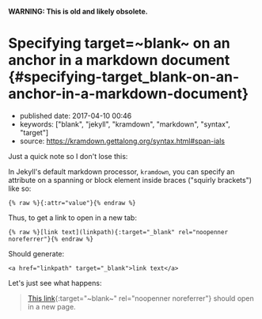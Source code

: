 **WARNING: This is old and likely obsolete.**

Specifying target=~blank~ on an anchor in a markdown document {#specifying-target_blank-on-an-anchor-in-a-markdown-document}
=============================================================

-   published date: 2017-04-10 00:46
-   keywords: \[\"blank\", \"jekyll\", \"kramdown\", \"markdown\", \"syntax\", \"target\"\]
-   source: <https://kramdown.gettalong.org/syntax.html#span-ials>

Just a quick note so I don\'t lose this:

In Jekyll\'s default markdown processor, `kramdown`, you can specify an attribute on a spanning or block element inside braces (\"squirly brackets\") like so:

``` {.example}
{% raw %}{:attr="value"}{% endraw %}
```

Thus, to get a link to open in a new tab:

``` {.example}
{% raw %}[link text](linkpath){:target="_blank" rel="noopenner noreferrer"}{% endraw %}
```

Should generate:

``` {.example}
<a href="linkpath" target="_blank">link text</a>
```

Let\'s just see what happens:

> [This link](%7B%7Bpage.url%7D%7D){:target=\"~blank~\" rel=\"noopenner noreferrer\"} should open in a new page.
